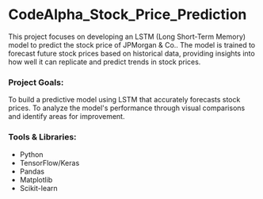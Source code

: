 # CodeAlpha_Stock_Price_Prediction
This project focuses on developing an LSTM (Long Short-Term Memory) model to predict the stock price of JPMorgan &amp; Co.. The model is trained to forecast future stock prices based on historical data, providing insights into how well it can replicate and predict trends in stock prices.

### Project Goals:
To build a predictive model using LSTM that accurately forecasts stock prices.
To analyze the model's performance through visual comparisons and identify areas for improvement.

### Tools & Libraries:
- Python
- TensorFlow/Keras
- Pandas
- Matplotlib
- Scikit-learn


